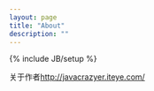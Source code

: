 ```yaml
---
layout: page
title: "About"
description: ""
---
```

{% include JB/setup %}


关于作者<http://javacrazyer.iteye.com/>
